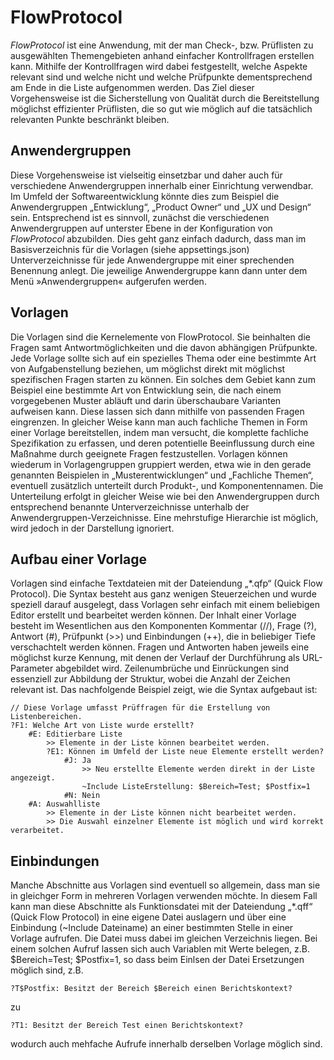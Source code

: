 # FlowProtocol

*FlowProtocol* ist eine Anwendung, mit der man Check-, bzw. Prüflisten zu ausgewählten Themengebieten anhand einfacher Kontrollfragen erstellen kann. Mithilfe der Kontrollfragen wird dabei festgestellt, welche Aspekte relevant sind und welche nicht und welche Prüfpunkte dementsprechend am Ende in die Liste aufgenommen werden. Das Ziel dieser Vorgehensweise ist die Sicherstellung von Qualität durch die Bereitstellung möglichst effizienter Prüflisten, die so gut wie möglich auf die tatsächlich relevanten Punkte beschränkt bleiben.

## Anwendergruppen
Diese Vorgehensweise ist vielseitig einsetzbar und daher auch für verschiedene Anwendergruppen innerhalb einer Einrichtung verwendbar. Im Umfeld der Softwareentwicklung könnte dies zum Beispiel die Anwendergruppen „Entwicklung“, „Product Owner“ und „UX und Design“ sein. Entsprechend ist es sinnvoll, zunächst die verschiedenen Anwendergruppen auf unterster Ebene in der Konfiguration von *FlowProtocol* abzubilden. Dies geht ganz einfach dadurch, dass man im Basisverzeichnis für die Vorlagen (siehe appsettings.json) Unterverzeichnisse für jede Anwendergruppe mit einer sprechenden Benennung anlegt. Die jeweilige Anwendergruppe kann dann unter dem Menü »Anwendergruppen« aufgerufen werden.

## Vorlagen
Die Vorlagen sind die Kernelemente von FlowProtocol. Sie beinhalten die Fragen samt Antwortmöglichkeiten und die davon abhängigen Prüfpunkte. Jede Vorlage sollte sich auf ein spezielles Thema oder eine bestimmte Art von Aufgabenstellung beziehen, um möglichst direkt mit möglichst spezifischen Fragen starten zu können. Ein solches dem Gebiet kann zum Beispiel eine bestimmte Art von Entwicklung sein, die nach einem vorgegebenen Muster abläuft und darin überschaubare Varianten aufweisen kann. Diese lassen sich dann mithilfe von passenden Fragen eingrenzen. In gleicher Weise kann man auch fachliche Themen in Form einer Vorlage bereitstellen, indem man versucht, die komplette fachliche Spezifikation zu erfassen, und deren potentielle Beeinflussung durch eine Maßnahme durch geeignete Fragen festzustellen. Vorlagen können wiederum in Vorlagengruppen gruppiert werden, etwa wie in den gerade genannten Beispielen in „Musterentwicklungen“ und „Fachliche Themen“, eventuell zusätzlich unterteilt durch Produkt-, und Komponentennamen. Die Unterteilung erfolgt in gleicher Weise wie bei den Anwendergruppen durch entsprechend benannte Unterverzeichnisse unterhalb der Anwendergruppen-Verzeichnisse. Eine mehrstufige Hierarchie ist möglich, wird jedoch in der Darstellung ignoriert.


## Aufbau einer Vorlage
Vorlagen sind einfache Textdateien mit der Dateiendung „*.qfp“ (Quick Flow Protocol). Die Syntax besteht aus ganz wenigen Steuerzeichen und wurde speziell darauf ausgelegt, dass Vorlagen sehr einfach mit einem beliebigen Editor erstellt und bearbeitet werden können. Der Inhalt einer Vorlage besteht im Wesentlichen aus den Komponenten Kommentar (//), Frage (?), Antwort (#), Prüfpunkt (>>) und Einbindungen (++), die in beliebiger Tiefe verschachtelt werden können. Fragen und Antworten haben jeweils eine möglichst kurze Kennung, mit denen der Verlauf der Durchführung als URL-Parameter abgebildet wird. Zeilenumbrüche und Einrückungen sind essenziell zur Abbildung der Struktur, wobei die Anzahl der Zeichen relevant ist. Das nachfolgende Beispiel zeigt, wie die Syntax aufgebaut ist:
```
// Diese Vorlage umfasst Prüffragen für die Erstellung von Listenbereichen.
?F1: Welche Art von Liste wurde erstellt?
    #E: Editierbare Liste
        >> Elemente in der Liste können bearbeitet werden.
        ?E1: Können im Umfeld der Liste neue Elemente erstellt werden?
            #J: Ja
                >> Neu erstellte Elemente werden direkt in der Liste angezeigt.
                ~Include ListeErstellung: $Bereich=Test; $Postfix=1
            #N: Nein
    #A: Auswahlliste
        >> Elemente in der Liste können nicht bearbeitet werden.
        >> Die Auswahl einzelner Elemente ist möglich und wird korrekt verarbeitet. 
```

## Einbindungen
Manche Abschnitte aus Vorlagen sind eventuell so allgemein, dass man sie in gleichger Form in mehreren Vorlagen verwenden möchte. In diesem Fall kann man diese Abschnitte als Funktionsdatei mit der Dateiendung „*.qff“ (Quick Flow Protocol) in eine eigene Datei auslagern und über eine Einbindung (~Include Dateiname) an einer bestimmten Stelle in einer Vorlage aufrufen. Die Datei muss dabei im gleichen Verzeichnis liegen. Bei einem solchen Aufruf lassen sich auch Variablen mit Werte belegen, z.B. $Bereich=Test; $Postfix=1, so dass beim Einlsen der Datei Ersetzungen möglich sind, z.B.
```
?T$Postfix: Besitzt der Bereich $Bereich einen Berichtskontext?
```
zu
```
?T1: Besitzt der Bereich Test einen Berichtskontext?
```
wodurch auch mehfache Aufrufe innerhalb derselben Vorlage möglich sind.